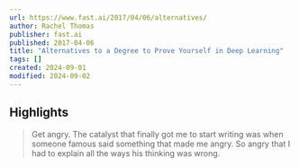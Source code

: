 ```yaml
---
url: https://www.fast.ai/2017/04/06/alternatives/
author: Rachel Thomas
publisher: fast.ai
published: 2017-04-06
title: "Alternatives to a Degree to Prove Yourself in Deep Learning"
tags: []
created: 2024-09-01
modified: 2024-09-02
---
```


## Highlights

> Get angry. The catalyst that finally got me to start writing was when someone famous said something that made me angry. So angry that I had to explain all the ways his thinking was wrong.


